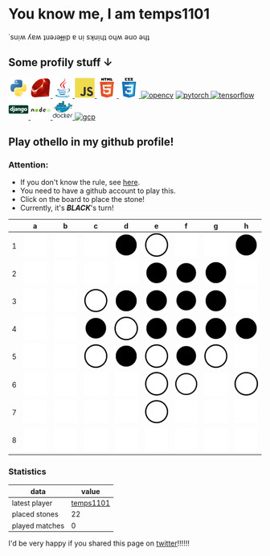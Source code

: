 # You know me, I am temps1101

˙suᴉʍ ʎɐʍ ʇuǝɹǝɟɟᴉp ɐ uᴉ sʞuᴉɥʇ oɥʍ ǝuo ǝɥʇ

## Some profily stuff ↓

<a href="https://www.python.org" target="_blank" rel="noreferrer"> <img src="https://raw.githubusercontent.com/devicons/devicon/master/icons/python/python-original.svg" alt="python" width="40" height="40"/></a>
<a href="https://www.ruby-lang.org/en/" target="_blank" rel="noreferrer"> <img src="https://raw.githubusercontent.com/devicons/devicon/master/icons/ruby/ruby-original.svg" alt="ruby" width="40" height="40"/> </a>
<a href="https://www.java.com" target="_blank" rel="noreferrer"> <img src="https://raw.githubusercontent.com/devicons/devicon/master/icons/java/java-original.svg" alt="java" width="40" height="40"/> </a>
<a href="https://developer.mozilla.org/en-US/docs/Web/JavaScript" target="_blank" rel="noreferrer"> <img src="https://raw.githubusercontent.com/devicons/devicon/master/icons/javascript/javascript-original.svg" alt="javascript" width="40" height="40"/> </a>
<a href="https://www.w3.org/html/" target="_blank" rel="noreferrer"> <img src="https://raw.githubusercontent.com/devicons/devicon/master/icons/html5/html5-original-wordmark.svg" alt="html5" width="40" height="40"/> </a>
<a href="https://www.w3schools.com/css/" target="_blank" rel="noreferrer"> <img src="https://raw.githubusercontent.com/devicons/devicon/master/icons/css3/css3-original-wordmark.svg" alt="css3" width="40" height="40"/> </a>
<a href="https://opencv.org/" target="_blank" rel="noreferrer"> <img src="https://www.vectorlogo.zone/logos/opencv/opencv-icon.svg" alt="opencv" width="40" height="40"/></a>
<a href="https://pytorch.org/" target="_blank" rel="noreferrer"> <img src="https://www.vectorlogo.zone/logos/pytorch/pytorch-icon.svg" alt="pytorch" width="40" height="40"/> </a>
<a href="https://www.tensorflow.org" target="_blank" rel="noreferrer"> <img src="https://www.vectorlogo.zone/logos/tensorflow/tensorflow-icon.svg" alt="tensorflow" width="40" height="40"/> </a>
<a href="https://www.djangoproject.com/" target="_blank" rel="noreferrer"> <img src="https://raw.githubusercontent.com/devicons/devicon/master/icons/django/django-original.svg" alt="django" width="40" height="40"/> </a>
<a href="https://nodejs.org" target="_blank" rel="noreferrer"> <img src="https://raw.githubusercontent.com/devicons/devicon/master/icons/nodejs/nodejs-original-wordmark.svg" alt="nodejs" width="40" height="40"/> </a>
<a href="https://www.docker.com/" target="_blank" rel="noreferrer"> <img src="https://raw.githubusercontent.com/devicons/devicon/master/icons/docker/docker-original-wordmark.svg" alt="docker" width="40" height="40"/> </a>
<a href="https://cloud.google.com" target="_blank" rel="noreferrer"> <img src="https://www.vectorlogo.zone/logos/google_cloud/google_cloud-icon.svg" alt="gcp" width="40" height="40"/> </a>

## Play othello in my github profile!

### Attention:

- If you don't know the rule, see [here](https://www.worldothello.org/about/about-othello/othello-rules/official-rules/english).
- You need to have a github account to play this.
- Click on the board to place the stone!
- Currently, it's ***<!--color-->BLACK<!--color-->***'s turn!























<!--board-->
<table>
    <thead>
        <tr>
            <th />
            <th>a</th>
            <th>b</th>
            <th>c</th>
            <th>d</th>
            <th>e</th>
            <th>f</th>
            <th>g</th>
            <th>h</th>
        </tr>
    </thead>
    <tbody>
        <tr>
            <td>1</td>
            <td><a href="https://raw.githubusercontent.com/temps1101/temps1101/main/images/youcantclickhere.jpg"><img src="images/blank.png" /></a></td>
            <td><a href="https://raw.githubusercontent.com/temps1101/temps1101/main/images/youcantclickhere.jpg"><img src="images/blank.png" /></a></td>
            <td><a href="https://raw.githubusercontent.com/temps1101/temps1101/main/images/youcantclickhere.jpg"><img src="images/blank.png" /></a></td>
            <td><a href="https://raw.githubusercontent.com/temps1101/temps1101/main/images/youcantclickhere.jpg"><img src="images/black.png" /></a></td>
            <td><a href="https://raw.githubusercontent.com/temps1101/temps1101/main/images/youcantclickhere.jpg"><img src="images/white.png" /></a></td>
            <td><a href="https://github.com/temps1101/temps1101/issues/new?&amp;title=bf1&amp;body=Just+press+[Submit+new+issue]+button+below.%0A+DO+NOT+EDIT+THE+TITLE.+IT+WILL+CAUSE+AN+ERROR"><img src="images/blank.png" /></a></td>
            <td><a href="https://raw.githubusercontent.com/temps1101/temps1101/main/images/youcantclickhere.jpg"><img src="images/blank.png" /></a></td>
            <td><a href="https://raw.githubusercontent.com/temps1101/temps1101/main/images/youcantclickhere.jpg"><img src="images/black.png" /></a></td>
        </tr>
        <tr>
            <td>2</td>
            <td><a href="https://raw.githubusercontent.com/temps1101/temps1101/main/images/youcantclickhere.jpg"><img src="images/blank.png" /></a></td>
            <td><a href="https://raw.githubusercontent.com/temps1101/temps1101/main/images/youcantclickhere.jpg"><img src="images/blank.png" /></a></td>
            <td><a href="https://github.com/temps1101/temps1101/issues/new?&amp;title=bc2&amp;body=Just+press+[Submit+new+issue]+button+below.%0A+DO+NOT+EDIT+THE+TITLE.+IT+WILL+CAUSE+AN+ERROR"><img src="images/blank.png" /></a></td>
            <td><a href="https://raw.githubusercontent.com/temps1101/temps1101/main/images/youcantclickhere.jpg"><img src="images/blank.png" /></a></td>
            <td><a href="https://raw.githubusercontent.com/temps1101/temps1101/main/images/youcantclickhere.jpg"><img src="images/black.png" /></a></td>
            <td><a href="https://raw.githubusercontent.com/temps1101/temps1101/main/images/youcantclickhere.jpg"><img src="images/black.png" /></a></td>
            <td><a href="https://raw.githubusercontent.com/temps1101/temps1101/main/images/youcantclickhere.jpg"><img src="images/black.png" /></a></td>
            <td><a href="https://raw.githubusercontent.com/temps1101/temps1101/main/images/youcantclickhere.jpg"><img src="images/blank.png" /></a></td>
        </tr>
        <tr>
            <td>3</td>
            <td><a href="https://raw.githubusercontent.com/temps1101/temps1101/main/images/youcantclickhere.jpg"><img src="images/blank.png" /></a></td>
            <td><a href="https://github.com/temps1101/temps1101/issues/new?&amp;title=bb3&amp;body=Just+press+[Submit+new+issue]+button+below.%0A+DO+NOT+EDIT+THE+TITLE.+IT+WILL+CAUSE+AN+ERROR"><img src="images/blank.png" /></a></td>
            <td><a href="https://raw.githubusercontent.com/temps1101/temps1101/main/images/youcantclickhere.jpg"><img src="images/white.png" /></a></td>
            <td><a href="https://raw.githubusercontent.com/temps1101/temps1101/main/images/youcantclickhere.jpg"><img src="images/black.png" /></a></td>
            <td><a href="https://raw.githubusercontent.com/temps1101/temps1101/main/images/youcantclickhere.jpg"><img src="images/black.png" /></a></td>
            <td><a href="https://raw.githubusercontent.com/temps1101/temps1101/main/images/youcantclickhere.jpg"><img src="images/black.png" /></a></td>
            <td><a href="https://raw.githubusercontent.com/temps1101/temps1101/main/images/youcantclickhere.jpg"><img src="images/black.png" /></a></td>
            <td><a href="https://raw.githubusercontent.com/temps1101/temps1101/main/images/youcantclickhere.jpg"><img src="images/blank.png" /></a></td>
        </tr>
        <tr>
            <td>4</td>
            <td><a href="https://raw.githubusercontent.com/temps1101/temps1101/main/images/youcantclickhere.jpg"><img src="images/blank.png" /></a></td>
            <td><a href="https://raw.githubusercontent.com/temps1101/temps1101/main/images/youcantclickhere.jpg"><img src="images/blank.png" /></a></td>
            <td><a href="https://raw.githubusercontent.com/temps1101/temps1101/main/images/youcantclickhere.jpg"><img src="images/black.png" /></a></td>
            <td><a href="https://raw.githubusercontent.com/temps1101/temps1101/main/images/youcantclickhere.jpg"><img src="images/white.png" /></a></td>
            <td><a href="https://raw.githubusercontent.com/temps1101/temps1101/main/images/youcantclickhere.jpg"><img src="images/black.png" /></a></td>
            <td><a href="https://raw.githubusercontent.com/temps1101/temps1101/main/images/youcantclickhere.jpg"><img src="images/black.png" /></a></td>
            <td><a href="https://raw.githubusercontent.com/temps1101/temps1101/main/images/youcantclickhere.jpg"><img src="images/black.png" /></a></td>
            <td><a href="https://raw.githubusercontent.com/temps1101/temps1101/main/images/youcantclickhere.jpg"><img src="images/black.png" /></a></td>
        </tr>
        <tr>
            <td>5</td>
            <td><a href="https://raw.githubusercontent.com/temps1101/temps1101/main/images/youcantclickhere.jpg"><img src="images/blank.png" /></a></td>
            <td><a href="https://github.com/temps1101/temps1101/issues/new?&amp;title=bb5&amp;body=Just+press+[Submit+new+issue]+button+below.%0A+DO+NOT+EDIT+THE+TITLE.+IT+WILL+CAUSE+AN+ERROR"><img src="images/blank.png" /></a></td>
            <td><a href="https://raw.githubusercontent.com/temps1101/temps1101/main/images/youcantclickhere.jpg"><img src="images/white.png" /></a></td>
            <td><a href="https://raw.githubusercontent.com/temps1101/temps1101/main/images/youcantclickhere.jpg"><img src="images/black.png" /></a></td>
            <td><a href="https://raw.githubusercontent.com/temps1101/temps1101/main/images/youcantclickhere.jpg"><img src="images/white.png" /></a></td>
            <td><a href="https://raw.githubusercontent.com/temps1101/temps1101/main/images/youcantclickhere.jpg"><img src="images/black.png" /></a></td>
            <td><a href="https://raw.githubusercontent.com/temps1101/temps1101/main/images/youcantclickhere.jpg"><img src="images/white.png" /></a></td>
            <td><a href="https://github.com/temps1101/temps1101/issues/new?&amp;title=bh5&amp;body=Just+press+[Submit+new+issue]+button+below.%0A+DO+NOT+EDIT+THE+TITLE.+IT+WILL+CAUSE+AN+ERROR"><img src="images/blank.png" /></a></td>
        </tr>
        <tr>
            <td>6</td>
            <td><a href="https://raw.githubusercontent.com/temps1101/temps1101/main/images/youcantclickhere.jpg"><img src="images/blank.png" /></a></td>
            <td><a href="https://github.com/temps1101/temps1101/issues/new?&amp;title=bb6&amp;body=Just+press+[Submit+new+issue]+button+below.%0A+DO+NOT+EDIT+THE+TITLE.+IT+WILL+CAUSE+AN+ERROR"><img src="images/blank.png" /></a></td>
            <td><a href="https://github.com/temps1101/temps1101/issues/new?&amp;title=bc6&amp;body=Just+press+[Submit+new+issue]+button+below.%0A+DO+NOT+EDIT+THE+TITLE.+IT+WILL+CAUSE+AN+ERROR"><img src="images/blank.png" /></a></td>
            <td><a href="https://github.com/temps1101/temps1101/issues/new?&amp;title=bd6&amp;body=Just+press+[Submit+new+issue]+button+below.%0A+DO+NOT+EDIT+THE+TITLE.+IT+WILL+CAUSE+AN+ERROR"><img src="images/blank.png" /></a></td>
            <td><a href="https://raw.githubusercontent.com/temps1101/temps1101/main/images/youcantclickhere.jpg"><img src="images/white.png" /></a></td>
            <td><a href="https://raw.githubusercontent.com/temps1101/temps1101/main/images/youcantclickhere.jpg"><img src="images/white.png" /></a></td>
            <td><a href="https://github.com/temps1101/temps1101/issues/new?&amp;title=bg6&amp;body=Just+press+[Submit+new+issue]+button+below.%0A+DO+NOT+EDIT+THE+TITLE.+IT+WILL+CAUSE+AN+ERROR"><img src="images/blank.png" /></a></td>
            <td><a href="https://raw.githubusercontent.com/temps1101/temps1101/main/images/youcantclickhere.jpg"><img src="images/white.png" /></a></td>
        </tr>
        <tr>
            <td>7</td>
            <td><a href="https://github.com/temps1101/temps1101/issues/new?&amp;title=ba7&amp;body=Just+press+[Submit+new+issue]+button+below.%0A+DO+NOT+EDIT+THE+TITLE.+IT+WILL+CAUSE+AN+ERROR"><img src="images/blank.png" /></a></td>
            <td><a href="https://raw.githubusercontent.com/temps1101/temps1101/main/images/youcantclickhere.jpg"><img src="images/blank.png" /></a></td>
            <td><a href="https://raw.githubusercontent.com/temps1101/temps1101/main/images/youcantclickhere.jpg"><img src="images/blank.png" /></a></td>
            <td><a href="https://github.com/temps1101/temps1101/issues/new?&amp;title=bd7&amp;body=Just+press+[Submit+new+issue]+button+below.%0A+DO+NOT+EDIT+THE+TITLE.+IT+WILL+CAUSE+AN+ERROR"><img src="images/blank.png" /></a></td>
            <td><a href="https://raw.githubusercontent.com/temps1101/temps1101/main/images/youcantclickhere.jpg"><img src="images/white.png" /></a></td>
            <td><a href="https://github.com/temps1101/temps1101/issues/new?&amp;title=bf7&amp;body=Just+press+[Submit+new+issue]+button+below.%0A+DO+NOT+EDIT+THE+TITLE.+IT+WILL+CAUSE+AN+ERROR"><img src="images/blank.png" /></a></td>
            <td><a href="https://raw.githubusercontent.com/temps1101/temps1101/main/images/youcantclickhere.jpg"><img src="images/blank.png" /></a></td>
            <td><a href="https://raw.githubusercontent.com/temps1101/temps1101/main/images/youcantclickhere.jpg"><img src="images/blank.png" /></a></td>
        </tr>
        <tr>
            <td>8</td>
            <td><a href="https://raw.githubusercontent.com/temps1101/temps1101/main/images/youcantclickhere.jpg"><img src="images/blank.png" /></a></td>
            <td><a href="https://raw.githubusercontent.com/temps1101/temps1101/main/images/youcantclickhere.jpg"><img src="images/blank.png" /></a></td>
            <td><a href="https://raw.githubusercontent.com/temps1101/temps1101/main/images/youcantclickhere.jpg"><img src="images/blank.png" /></a></td>
            <td><a href="https://github.com/temps1101/temps1101/issues/new?&amp;title=bd8&amp;body=Just+press+[Submit+new+issue]+button+below.%0A+DO+NOT+EDIT+THE+TITLE.+IT+WILL+CAUSE+AN+ERROR"><img src="images/blank.png" /></a></td>
            <td><a href="https://github.com/temps1101/temps1101/issues/new?&amp;title=be8&amp;body=Just+press+[Submit+new+issue]+button+below.%0A+DO+NOT+EDIT+THE+TITLE.+IT+WILL+CAUSE+AN+ERROR"><img src="images/blank.png" /></a></td>
            <td><a href="https://raw.githubusercontent.com/temps1101/temps1101/main/images/youcantclickhere.jpg"><img src="images/blank.png" /></a></td>
            <td><a href="https://raw.githubusercontent.com/temps1101/temps1101/main/images/youcantclickhere.jpg"><img src="images/blank.png" /></a></td>
            <td><a href="https://raw.githubusercontent.com/temps1101/temps1101/main/images/youcantclickhere.jpg"><img src="images/blank.png" /></a></td>
        </tr>
    </tbody>
</table>
<!--board-->























### Statistics























<!--stats-->
<table>
    <thead>
        <tr>
            <th>data</th>
            <th>value</th>
        </tr>
    </thead>
    <tbody>
        <tr>
            <td>latest player</td>
            <td><a href="https://github.com/temps1101">temps1101</a></td>
        </tr>
        <tr>
            <td>placed stones</td>
            <td>22</td>
        </tr>
        <tr>
            <td>played matches</td>
            <td>0</td>
        </tr>
    </tbody>
</table>
<!--stats-->























I'd be very happy if you shared this page on <a href="http://twitter.com/share?url=github.com/temps1101&text=Play+othello+in+temps1101's+github+profile!&via=temps1101&related=temps1101&hashtags=github,othello">twitter</a>!!!!!!


